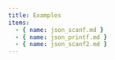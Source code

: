 ```yaml
---
title: Examples
items:
  - { name: json_scanf.md }
  - { name: json_printf.md }
  - { name: json_scanf2.md }
---
```

